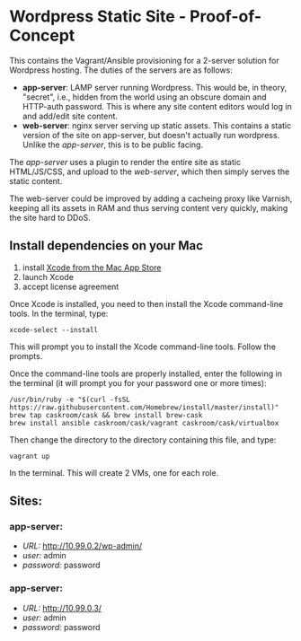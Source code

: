 # Wordpress Static Site - Proof-of-Concept

This contains the Vagrant/Ansible provisioning for a 2-server solution for 
Wordpress hosting. The duties of the servers are as follows:

- **app-server**: LAMP server running Wordpress. This would be, in theory, 
  "secret", i.e., hidden from the world using an obscure domain and HTTP-auth 
  password. This is where any site content editors would log in and add/edit
  site content. 
- **web-server**: nginx server serving up static assets. This contains a static
  version of the site on app-server, but doesn't actually run wordpress. Unlike
  the *app-server*, this is to be public facing.

The *app-server* uses a plugin to render the entire site as static HTML/JS/CSS,
and upload to the *web-server*, which then simply serves the static content. 

The web-server could be improved by adding a cacheing proxy like Varnish, 
keeping all its assets in RAM and thus serving content very quickly, making the
site hard to DDoS. 

## Install dependencies on your Mac

1. install [Xcode from the Mac App Store](https://developer.apple.com/xcode/download/)
2. launch Xcode
3. accept license agreement

Once Xcode is installed, you need to then install the Xcode command-line tools.
In the terminal, type:

```
xcode-select --install
```

This will prompt you to install the Xcode command-line tools. Follow the
prompts.

Once the command-line tools are properly installed, enter the following in the
terminal (it will prompt you for your password one or more times):

```
/usr/bin/ruby -e "$(curl -fsSL https://raw.githubusercontent.com/Homebrew/install/master/install)"
brew tap caskroom/cask && brew install brew-cask
brew install ansible caskroom/cask/vagrant caskroom/cask/virtualbox
```

Then change the directory to the directory containing this file, and type:

```
vagrant up
```

In the terminal. This will create 2 VMs, one for each role. 

## Sites:

### app-server:
- *URL:* http://10.99.0.2/wp-admin/
- *user:* admin
- *password:* password

### app-server:
- *URL:* http://10.99.0.3/
- *user:* admin
- *password:* password
